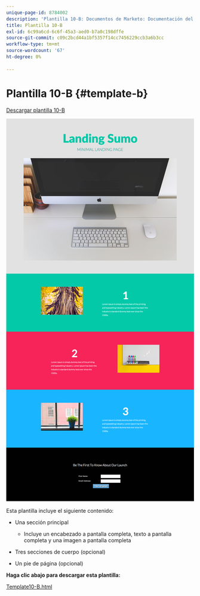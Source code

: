 ```yaml
---
unique-page-id: 8784002
description: 'Plantilla 10-B: Documentos de Marketo: Documentación del producto'
title: Plantilla 10-B
exl-id: 6c99a6cd-6c6f-45a3-aed0-b7a0c198dffe
source-git-commit: c09c2bcd44a1bf5357f14cc7456229ccb3a6b3cc
workflow-type: tm+mt
source-wordcount: '67'
ht-degree: 0%

---
```


# Plantilla 10-B {#template-b}

[Descargar plantilla 10-B](https://docs.marketo.com/download/attachments/8784002/template-10b.html?version=2&amp;modificationdate=1438210889000&amp;api=v2)

![](assets/image2015-7-27-10-3a48-3a23.png)

Esta plantilla incluye el siguiente contenido:

* Una sección principal

   * Incluye un encabezado a pantalla completa, texto a pantalla completa y una imagen a pantalla completa

* Tres secciones de cuerpo (opcional)
* Un pie de página (opcional)

**Haga clic abajo para descargar esta plantilla:**

[Template10-B.html](https://docs.marketo.com/download/attachments/8784002/template-10b.html?version=2&amp;modificationdate=1438210889000&amp;api=v2)

